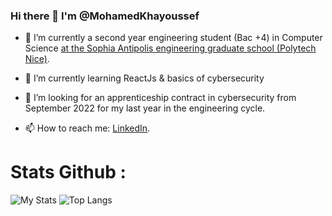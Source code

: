 ### Hi there 👋 I'm @MohamedKhayoussef

  - 🔭 I’m currently a second year engineering student (Bac +4) in Computer Science [at the Sophia Antipolis engineering graduate school (Polytech Nice)](https://polytech.univ-cotedazur.fr/).

  - 🌱 I’m currently learning ReactJs & basics of cybersecurity 

  -  🤔 I’m looking for an apprenticeship contract in cybersecurity from September 2022 for my last year in the engineering cycle.

  -  📫 How to reach me: [LinkedIn](https://www.linkedin.com/in/khayoussef-mohamed-59767a15b/).

  <!--
  **khayoussef-mohamed/khayoussef-mohamed** is a ✨ _special_ ✨ repository because its `README.md` (this file) appears on your GitHub profile.

  Here are some ideas to get you started:

  - 🔭 I’m currently student in Computer Science [at the Sophia Antipolis engineering graduate school (Polytech Nice)](https://polytech.univ-cotedazur.fr/).
  - 🌱 I’m currently learning ...
  - 👯 I’m looking to collaborate on ...
  - 🤔 I’m looking for help with ...
  - 💬 Ask me about ...
  - 📫 How to reach me: ...
  - 😄 Pronouns: ...
  - ⚡ Fun fact: ...
  -->

## <h1 class="center">Stats Github :</h1>

![My Stats](https://github-readme-stats.vercel.app/api?username=khayoussef-mohamed&theme=cobalt&show_icons=true)
![Top Langs](https://github-readme-stats.vercel.app/api/top-langs/?username=khayoussef-mohamed&theme=cobalt&layout=compact)
